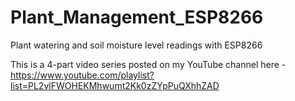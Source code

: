 # Plant_Management_ESP8266
Plant watering and soil moisture level readings with ESP8266

This is a 4-part video series posted on my YouTube channel here - https://www.youtube.com/playlist?list=PL2vlFWOHEKMhwumt2Kk0zZYpPuQXhhZAD
